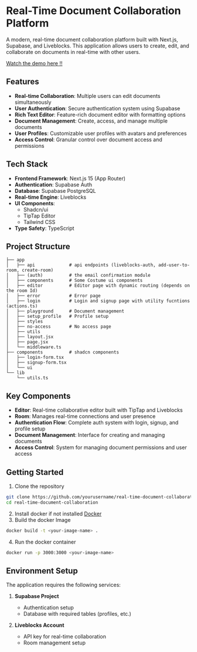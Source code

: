 # Real-Time Document Collaboration Platform

A modern, real-time document collaboration platform built with Next.js, Supabase, and Liveblocks. This application allows users to create, edit, and collaborate on documents in real-time with other users.

[Watch the demo here !!](https://youtu.be/hBYfwCrmH4k)

## Features

- **Real-time Collaboration**: Multiple users can edit documents simultaneously
- **User Authentication**: Secure authentication system using Supabase
- **Rich Text Editor**: Feature-rich document editor with formatting options
- **Document Management**: Create, access, and manage multiple documents
- **User Profiles**: Customizable user profiles with avatars and preferences
- **Access Control**: Granular control over document access and permissions

## Tech Stack

- **Frontend Framework**: Next.js 15 (App Router)
- **Authentication**: Supabase Auth
- **Database**: Supabase PostgreSQL
- **Real-time Engine**: Liveblocks
- **UI Components**:
  - Shadcn/ui
  - TipTap Editor
  - Tailwind CSS
- **Type Safety**: TypeScript

## Project Structure

```
├── app
│   ├── api             # api endpoints (liveblocks-auth, add-user-to-room, create-room)
│   ├── (auth)          # the email confirmation module
│   ├── components      # Some Costume ui components
│   ├── editor          # Editor page with dynamic routing (depends on the room Id)
│   ├── error           # Error page
│   ├── login           # Login and signup page with utility fucntions (actions.ts)
│   ├── playground      # Document management
│   ├── setup_profile   # Profile setup
│   ├── styles
│   ├── no-access       # No access page
│   ├── utils 
│   ├── layout.jsx
│   ├── page.jsx
│   └── middleware.ts
├── components          # shadcn components
│   ├── login-form.tsx
│   ├── signup-form.tsx
│   └── ui
└── lib
    └── utils.ts
```

## Key Components

- **Editor**: Real-time collaborative editor built with TipTap and Liveblocks
- **Room**: Manages real-time connections and user presence
- **Authentication Flow**: Complete auth system with login, signup, and profile setup
- **Document Management**: Interface for creating and managing documents
- **Access Control**: System for managing document permissions and user access

## Getting Started

1. Clone the repository

```bash
git clone https://github.com/yourusername/real-time-document-collaboration.git
cd real-time-document-collaboration
```

2. Install docker if not installed [Docker](https://docs.docker.com/engine/install/)
3. Build the docker Image

```bash
docker build -t <your-image-name> .
```

4. Run the docker container

```bash
docker run -p 3000:3000 <your-image-name>
```

## Environment Setup

The application requires the following services:

1. **Supabase Project**

   - Authentication setup
   - Database with required tables (profiles, etc.)

2. **Liveblocks Account**
   - API key for real-time collaboration
   - Room management setup
